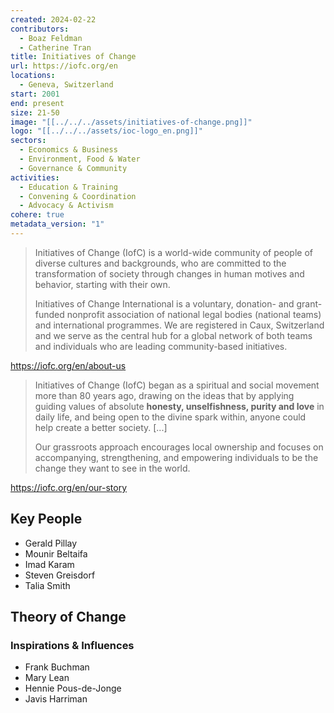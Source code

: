 ```yaml
---
created: 2024-02-22
contributors:
  - Boaz Feldman
  - Catherine Tran
title: Initiatives of Change
url: https://iofc.org/en
locations:
  - Geneva, Switzerland
start: 2001
end: present
size: 21-50
image: "[[../../../assets/initiatives-of-change.png]]"
logo: "[[../../../assets/ioc-logo_en.png]]"
sectors:
  - Economics & Business
  - Environment, Food & Water
  - Governance & Community
activities:
  - Education & Training
  - Convening & Coordination
  - Advocacy & Activism
cohere: true
metadata_version: "1"
---
```

>Initiatives of Change (IofC) is a world-wide community of people of diverse cultures and backgrounds, who are committed to the transformation of society through changes in human motives and behavior, starting with their own.
>
>Initiatives of Change International is a voluntary, donation- and grant-funded nonprofit association of national legal bodies (national teams) and international programmes. We are registered in Caux, Switzerland and we serve as the central hub for a global network of both teams and individuals who are leading community-based initiatives.

https://iofc.org/en/about-us

>Initiatives of Change (IofC) began as a spiritual and social movement more than 80 years ago, drawing on the ideas that by applying guiding values of absolute **honesty, unselfishness, purity and love** in daily life, and being open to the divine spark within, anyone could help create a better society. [...]
>
>Our grassroots approach encourages local ownership and focuses on accompanying, strengthening, and empowering individuals to be the change they want to see in the world.

https://iofc.org/en/our-story

## Key People

- Gerald Pillay
- Mounir Beltaifa
- Imad Karam
- Steven Greisdorf 
- Talia Smith

## Theory of Change

### Inspirations & Influences

- Frank Buchman
- Mary Lean  
- Hennie Pous-de-Jonge  
- Javis Harriman








